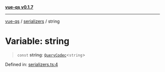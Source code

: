 [**vue-qs v0.1.7**](../../../../README.md)

***

[vue-qs](../../../../README.md) / [serializers](../README.md) / string

# Variable: string

> `const` **string**: [`QueryCodec`](../../../../type-aliases/QueryCodec.md)\<`string`\>

Defined in: [serializers.ts:4](https://github.com/iamsomraj/vue-qs/blob/db1176155e4718a70dabfdac1aacf43d04432436/src/serializers.ts#L4)
